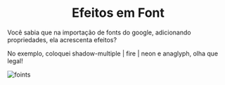 <h1 align="center"> Efeitos em Font </h1>

Você sabia que na importação de fonts do google, adicionando propriedades, ela acrescenta efeitos?

No exemplo, coloquei shadow-multiple | fire | neon e anaglyph, olha que legal!



![foints](https://user-images.githubusercontent.com/85807972/202455743-05a58762-f431-4fd8-b052-fa1d5a8b0f6b.gif)
